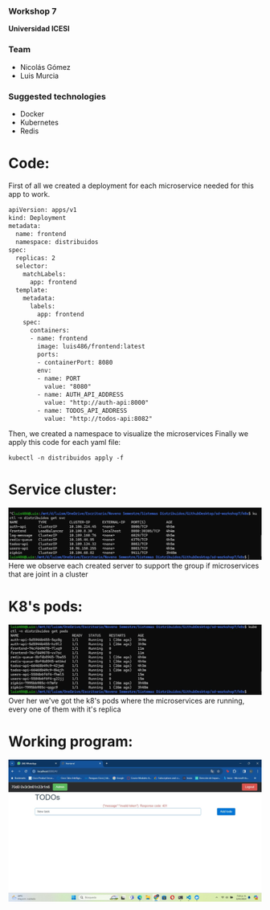 ### Workshop 7
**Universidad ICESI**  


### Team


* Nicolás Gómez 
* Luis Murcia

### Suggested technologies 
* Docker
* Kubernetes
* Redis
# Code:
First of all we created a deployment for each microservice needed for this app to work.

```
apiVersion: apps/v1
kind: Deployment
metadata:
  name: frontend
  namespace: distribuidos  
spec:
  replicas: 2
  selector:
    matchLabels:
      app: frontend
  template:
    metadata:
      labels:
        app: frontend
    spec:
      containers:
      - name: frontend
        image: luis486/frontend:latest
        ports:
        - containerPort: 8080
        env:
        - name: PORT
          value: "8080"
        - name: AUTH_API_ADDRESS
          value: "http://auth-api:8000"
        - name: TODOS_API_ADDRESS
          value: "http://todos-api:8082"
``` 
Then, we created a namespace to visualize the microservices
Finally we apply this code for each yaml file:
```
kubectl -n distribuidos apply -f
```

# Service cluster:
<img src="assets/Cluster.jpg"><br>
Here we observe each created server to support the group if microservices that are joint in a cluster

# K8's pods:
<img src="assets/Pods.jpg"><br>
Over her we've got the k8's pods where the microservices are running, every one of them with it's replica
# Working program:
<img src="assets/Working_program.jpg"><br>


